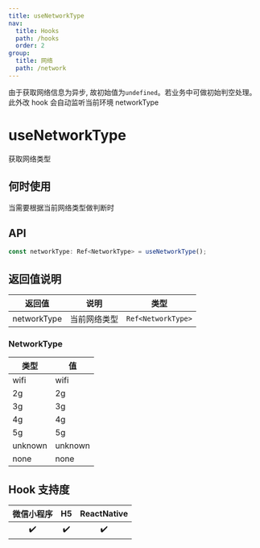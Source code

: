```yaml
---
title: useNetworkType
nav:
  title: Hooks
  path: /hooks
  order: 2
group:
  title: 网络
  path: /network
---
```


<Alert>由于获取网络信息为异步, 故初始值为<code>undefined</code>。若业务中可做初始判空处理。 此外改 hook 会自动监听当前环境 networkType</Alert>

# useNetworkType

获取网络类型

## 何时使用

当需要根据当前网络类型做判断时

## API

```jsx | pure
const networkType: Ref<NetworkType> = useNetworkType();
```

## 返回值说明

| 返回值      | 说明         | 类型          |
| ----------- | ------------ | ------------- |
| networkType | 当前网络类型 | `Ref<NetworkType>` |

### NetworkType

| 类型    | 值      |
| ------- | ------- |
| wifi    | wifi    |
| 2g      | 2g      |
| 3g      | 3g      |
| 4g      | 4g      |
| 5g      | 5g      |
| unknown | unknown |
| none    | none    |


## Hook 支持度

| 微信小程序 | H5  | ReactNative |
| :--------: | :-: | :---------: |
|     ✔️     | ✔️  |     ✔️      |
